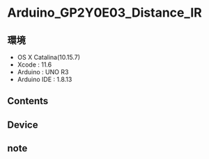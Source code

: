 # Arduino_GP2Y0E03_Distance_IR #

## 環境 ##
*	OS X Catalina(10.15.7)
*	Xcode : 11.6
*	Arduino : UNO R3
*	Arduino IDE : 1.8.13

## Contents ##

## Device ##


## note ##






